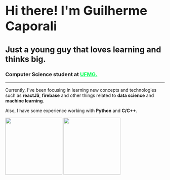 <h1 style="font-size:40px"> Hi there! I'm Guilherme Caporali</h1>

<div>
    <h2 style="font-size:25px">Just a young guy that loves learning and thinks big.</h2>
    <h3>Computer Science student at <strong><a href="https://ufmg.br/" style="color:#00ff55">UFMG.</a></strong></h3>  
</div>

<hr>

<div>
  <p>
    Currently, I've been focusing in learning new concepts and technologies such as <strong>reactJS</strong>, <strong>firebase</strong> and other things related to <strong>data science</strong> and <strong>machine learning</strong>.
  </p>
  <p>
    Also, I have some experience working with <strong>Python</strong> and <strong>C/C++</strong>.
  </p>
</div>

<div>
  <a href="https://github.com/guilherme13c"></a>
  <img height="180em" src="https://github-readme-stats.vercel.app/api?username=guilherme13c&show_icons=true&theme=dark&include_all_commits=true&count_private=true"/>
  <img height="180em" src="https://github-readme-stats.vercel.app/api/top-langs/?username=guilherme13c&layout=compact&langs_count=7&theme=dark"/>
</div>
